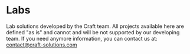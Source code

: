 Labs
====

Lab solutions developed by the Craft team. All projects available here are defined "as is" and cannot and will be not supported by our developing team. If you need anymore information, you can contact us at: contact@craft-solutions.com
